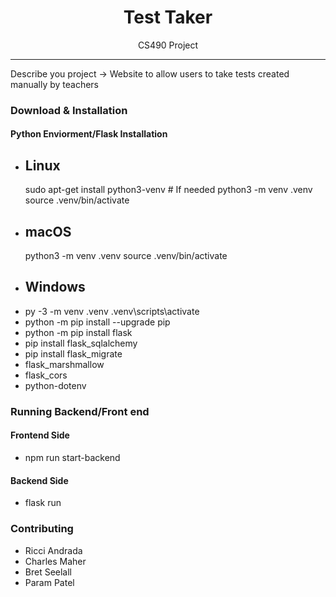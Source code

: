 
<h1 align="center"> Test Taker </h1>

<p align="center"> CS490 Project </p>

<hr/>

<p> Describe you project -> Website to allow users to take tests created manually by teachers </p>

<h3> Download & Installation </h3>
<h4> Python Enviorment/Flask Installation </h4>

<ul>
  <li> <h2>Linux</h2>
sudo apt-get install python3-venv    # If needed
python3 -m venv .venv
source .venv/bin/activate
</li>
  <li>  <h2>macOS</h2>
python3 -m venv .venv
source .venv/bin/activate</li>
  <li> <h2>Windows</h2>

  <li>
py -3 -m venv .venv
.venv\scripts\activate</li>

<li> python -m pip install --upgrade pip
</l1>
<li> python -m pip install flask
</l1>
<li>pip install flask_sqlalchemy           </li>
<li>pip install flask_migrate </li>
<li>flask_marshmallow    </li>
<li>flask_cors     </li>
<li>python-dotenv</li>
</ul>


<h3> Running Backend/Front end </h3>
<h4> Frontend Side </h4>

<ul>
  <li> 
    npm run start-backend
  </li>
</ul>

<h4> Backend Side </h4>

<ul>
  <li> 
   flask run
  </li>
</ul>



<h3>Contributing</h3>
  <ul>
    <li>Ricci Andrada
 </li>
    <li> Charles Maher
</li>
    <li>Bret Seelall
 </li>
    <li> Param Patel
</li>

  </ul>



